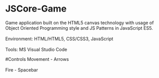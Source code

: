 # JSCore-Game
Game application built on the HTML5 canvas technology with usage of Object Oriented Programming style and JS Patterns in JavaScript ES5. <br/> <br/>
Environment: HTML/HTML5, CSS/CSS3, JavaScript <br/> <br/>
Tools: MS Visual Studio Code

#Controls
Movement - Arrows <br/> <br/>
Fire - Spacebar
